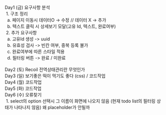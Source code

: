 Day1 (금) 요구사항 분석</br>
    &nbsp;1. 구조 정리</br>
	&nbsp;&nbsp;a. 페이지 이동시 데이터O -> 수정 // 데이터 X -> 추가</br>
	&nbsp;&nbsp;b. 텍스트 클릭 시 상세보기 모달(고유 Id, 텍스트, 완료여부)</br>
    &nbsp;2. 추가 요구사항</br>
	&nbsp;&nbsp;a. 고유Id 생성 -> uuid</br>
	&nbsp;&nbsp;b. 유효성 검사 -> 빈칸 여부, 중복 등록 불가</br>
	&nbsp;&nbsp;c. 완료여부에 따른 스타일 적용</br>
	&nbsp;&nbsp;d. 필터링 버튼 -> 완료 / 미완료</br>
</br>
Day2 (토)  Recoil 전역상태관리란 무엇인가</br>
Day3 (일) 보기좋은 떡이 먹기도 좋다 (css) / 코드작업</br>
Day4 (월) 코드작업</br>
Day5 (화) 코드작업</br>
Day6 (수) 오류찾기</br>
     &nbsp;1. select의 option 선택시 그 이름이 화면에 나오지 않음
	(현재 todo list의 필터링 상태가 나타나지 않음) 왜 placeholder가 안될까
